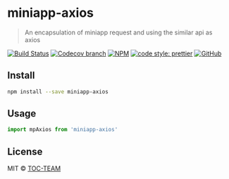 # miniapp-axios

> An encapsulation of miniapp request and using the similar api as axios

[![Build Status](https://img.shields.io/travis/TOC-TEAM/miniapp-axios/master.svg)](https://travis-ci.org/TOC-TEAM/miniapp-axios)
[![Codecov branch](https://img.shields.io/codecov/c/github/TOC-TEAM/miniapp-axios/master.svg)](https://codecov.io/gh/TOC-TEAM/miniapp-axios)
[![NPM](https://img.shields.io/npm/v/miniapp-axios.svg)](https://www.npmjs.com/package/miniapp-axios)
[![code style: prettier](https://img.shields.io/badge/code_style-prettier-ff69b4.svg?style=flat-square)](https://github.com/prettier/prettier)
[![GitHub](https://img.shields.io/github/license/mashape/apistatus.svg)](https://opensource.org/licenses/MIT)

## Install

```bash
npm install --save miniapp-axios
```

## Usage

```js
import mpAxios from 'miniapp-axios'
```

## License

MIT © [TOC-TEAM](https://github.com/TOC-TEAM)
